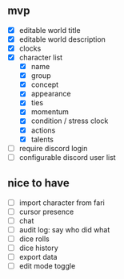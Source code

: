 ## mvp

- [x] editable world title
- [x] editable world description
- [x] clocks
- [x] character list
  - [x] name
  - [x] group
  - [x] concept
  - [x] appearance
  - [x] ties
  - [x] momentum
  - [x] condition / stress clock
  - [x] actions
  - [x] talents
- [ ] require discord login
- [ ] configurable discord user list

## nice to have

- [ ] import character from fari
- [ ] cursor presence
- [ ] chat
- [ ] audit log: say who did what
- [ ] dice rolls
- [ ] dice history
- [ ] export data
- [ ] edit mode toggle

